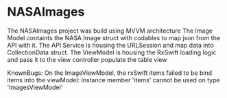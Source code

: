 # NASAImages

The NASAImages project was build using MVVM architecture
The Image Model containts the NASA Image struct with codables to map json from the API with it.
The API Service is housing the URLSession and map data into CollectionData struct.
The ViewModel is housing the RxSwift loading logic and pass it to the view controller populate the table view


KnownBugs:
On the ImageViewModel, the rxSwift items failed to be bind items into the viewModel: 
Instance member 'items' cannot be used on type 'ImagesViewModel'
